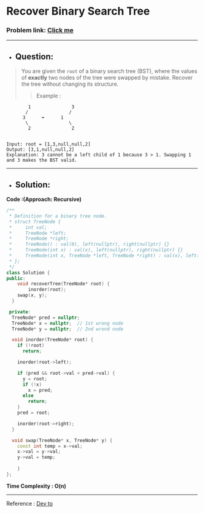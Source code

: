 # Recover Binary Search Tree
### Problem link: [Click me](https://leetcode.com/problems/recover-binary-search-tree/)
---
- ## Question:
> You are given the `root` of a binary search tree (BST), where the values of **exactly** two nodes of the tree were swapped by mistake. Recover the tree without changing its structure.
>> Example :
    
            1               3
           /               /
          3      ➡️      1   
           \               \
            2               2
            
            
    Input: root = [1,3,null,null,2]
    Output: [3,1,null,null,2]
    Explanation: 3 cannot be a left child of 1 because 3 > 1. Swapping 1 and 3 makes the BST valid.
    
---

- ## Solution:
**Code :(Approach: Recursive)**

```cpp
/**
 * Definition for a binary tree node.
 * struct TreeNode {
 *     int val;
 *     TreeNode *left;
 *     TreeNode *right;
 *     TreeNode() : val(0), left(nullptr), right(nullptr) {}
 *     TreeNode(int x) : val(x), left(nullptr), right(nullptr) {}
 *     TreeNode(int x, TreeNode *left, TreeNode *right) : val(x), left(left), right(right) {}
 * };
 */
class Solution {
public:
    void recoverTree(TreeNode* root) {
        inorder(root);
    swap(x, y);
  }

 private:
  TreeNode* pred = nullptr;
  TreeNode* x = nullptr;  // 1st wrong node
  TreeNode* y = nullptr;  // 2nd wrond node

  void inorder(TreeNode* root) {
    if (!root)
      return;

    inorder(root->left);

    if (pred && root->val < pred->val) {
      y = root;
      if (!x)
        x = pred;
      else
        return;
    }
    pred = root;

    inorder(root->right);
  }

  void swap(TreeNode* x, TreeNode* y) {
    const int temp = x->val;
    x->val = y->val;
    y->val = temp;
        
    }
};
```
**Time Complexity : O(n)**

---

Reference : [Dev to](https://dev.to/)
